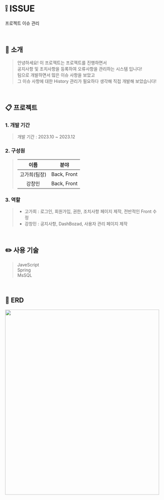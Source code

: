 # ❕ ISSUE
프로젝트 이슈 관리  

<br/>

## 📄 소개

> 안녕하세요! 이 프로젝트는 프로젝트를 진행하면서  
> 공지사항 및 조치사항을 등록하여 오류사항을 관리하는 시스템 입니다!  
> 팀으로 개발하면서 많은 이슈 사항을 보았고  
> 그 이슈 사항에 대한 History 관리가 필요하다 생각해 직접 개발해 보았습니다!

<br/>

## 📋 프로젝트
  
### 1. 개발 기간
> 개발 기간 : 2023.10 ~ 2023.12

### 2. 구성원

> | 이름 | 분야  |  
> | :--------: | :---------:  |  
> | 고가희(팀장) | Back, Front  |  
> | 강창민 | Back, Front  |

### 3. 역할

> - 고가희 : 로그인, 회원가입, 권한, 조치사항 페이지 제작, 전반적인 Front 수정  
> - 강창민 : 공지사항, DashBozad, 사용자 관리 페이지 제작

<br/>

## ✏️ 사용 기술
> JaveScript  
> Spring  
> MsSQL  

<br/>

## 📃 ERD
<img src="https://github.com/ckdals6932/ISSUE-PROJECT/assets/79955006/85fa9691-7739-4af5-997d-7ea3f44df976" width="500" height="600"/>
